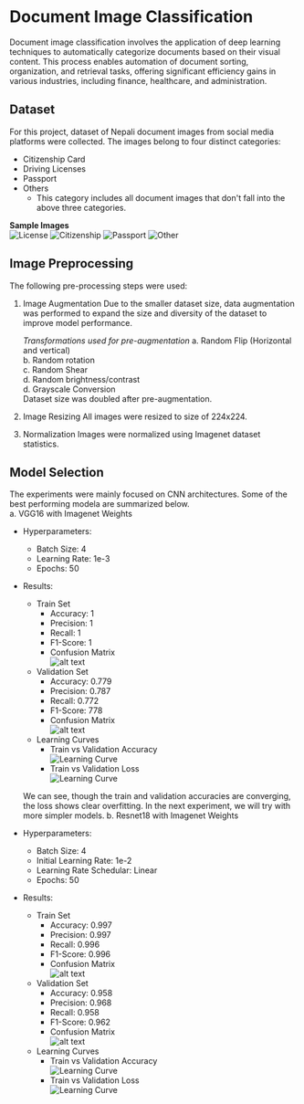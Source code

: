 # Document Image Classification
Document image classification involves the application of deep learning techniques to automatically categorize documents based on their visual content. This process enables automation of document sorting, organization, and retrieval tasks, offering significant efficiency gains in various industries, including finance, healthcare, and administration.

## Dataset
For this project, dataset of Nepali document images from social media platforms were collected. The images belong to four distinct categories:

* Citizenship Card
* Driving Licenses
* Passport
* Others
    * This category includes all document images that don't fall into the above three categories.


**Sample Images**  
![License](img/image.png)  ![Citizenship](img/image-1.png) ![Passport](img/image-2.png)  ![Other](img/image-3.png)
## Image Preprocessing
 The following pre-processing steps were used:
 1. Image Augmentation
    Due to the smaller dataset size, data augmentation was performed to expand the size and diversity of the dataset to improve model performance.  

    *Transformations used for pre-augmentation*
        a. Random Flip (Horizontal and vertical)  
        b. Random rotation  
        c. Random Shear  
        d. Random brightness/contrast  
        d. Grayscale Conversion  
    Dataset size was doubled after pre-augmentation.

 2. Image Resizing
    All images were resized to size of 224x224.
 3. Normalization
    Images were normalized using Imagenet dataset statistics.

## Model Selection
The experiments were mainly focused on CNN architectures. Some of the best performing modela are summarized below.  
a. VGG16 with Imagenet Weights  
* Hyperparameters:  
    - Batch Size: 4  
    - Learning Rate: 1e-3  
    - Epochs: 50

* Results:  
    * Train Set
        * Accuracy: 1
        * Precision: 1
        * Recall: 1
        * F1-Score: 1
        * Confusion Matrix  
        ![alt text](img/vgg_cm.png)
    * Validation Set
        * Accuracy: 0.779
        * Precision: 0.787
        * Recall: 0.772
        * F1-Score: 778
        * Confusion Matrix  
        ![alt text](img/vgg_cm_val.png)
    * Learning Curves
        - Train vs Validation Accuracy  
        ![Learning Curve](img/vgg_acc.png)
        - Train vs Validation Loss  
        ![Learning Curve](img/vgg_loss.png)

    We can see, though the train and validation accuracies  are converging, the loss shows clear overfitting. In the next experiment, we will try with more simpler models.
b. Resnet18 with Imagenet Weights  
* Hyperparameters:  
    - Batch Size: 4  
    - Initial Learning Rate: 1e-2
    - Learning Rate Schedular: Linear  
    - Epochs: 50

* Results:  
    * Train Set
        * Accuracy: 0.997
        * Precision: 0.997
        * Recall: 0.996
        * F1-Score: 0.996
        * Confusion Matrix  
        ![alt text](img/resnet_cm.png)
    * Validation Set
        * Accuracy: 0.958
        * Precision: 0.968
        * Recall: 0.958
        * F1-Score: 0.962
        * Confusion Matrix  
        ![alt text](img/resnet_cm_val.png)
    * Learning Curves
        - Train vs Validation Accuracy  
        ![Learning Curve](img/resnet_acc.png)
        - Train vs Validation Loss  
        ![Learning Curve](img/resnet_loss.png)